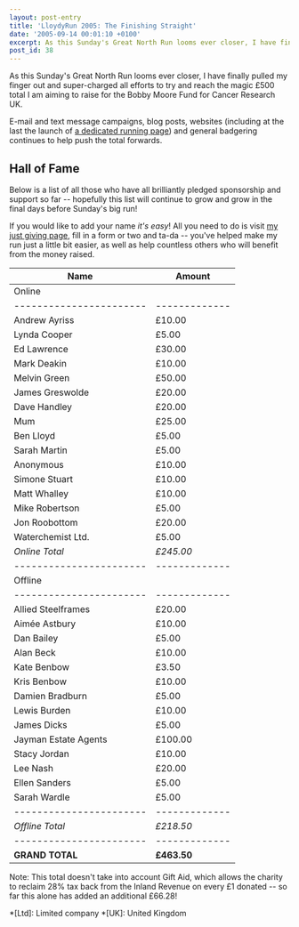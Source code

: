 ```yaml
---
layout: post-entry
title: 'LloydyRun 2005: The Finishing Straight'
date: '2005-09-14 00:01:10 +0100'
excerpt: As this Sunday's Great North Run looms ever closer, I have finally pulled my finger out and super-charged all efforts to raise £500.
post_id: 38
---
```

As this Sunday's Great North Run looms ever closer, I have finally pulled my finger out and super-charged all efforts to try and reach the magic £500 total I am aiming to raise for the Bobby Moore Fund for Cancer Research UK.

E-mail and text message campaigns, blog posts, websites (including at the last the launch of [a dedicated running page][1]) and general badgering continues to help push the total forwards.

[1]: /tags/running/

<!--more-->

## Hall of Fame
Below is a list of all those who have all brilliantly pledged sponsorship and support so far -- hopefully this list will continue to grow and grow in the final days before Sunday's big run!

If you would like to add your name *it's easy*! All you need to do is visit [my just giving page][2], fill in a form or two and ta-da -- you've helped make my run just a little bit easier, as well as help countless others who will benefit from the money raised.

| Name                  | Amount      |
|-----------------------|-------------|
| Online                              |
|-----------------------|-------------|
| Andrew Ayriss         | £10.00      |
| Lynda Cooper          | £5.00       |
| Ed Lawrence           | £30.00      |
| Mark Deakin           | £10.00      |
| Melvin Green          | £50.00      |
| James Greswolde       | £20.00      |
| Dave Handley          | £20.00      |
| Mum                   | £25.00      |
| Ben Lloyd             | £5.00       |
| Sarah Martin          | £5.00       |
| Anonymous             | £10.00      |
| Simone Stuart         | £10.00      |
| Matt Whalley          | £10.00      |
| Mike Robertson        | £5.00       |
| Jon Roobottom         | £20.00      |
| Waterchemist Ltd.     | £5.00       |
| *Online Total*        | *£245.00*   |
|-----------------------|-------------|
| Offline                             |
|-----------------------|-------------|
| Allied Steelframes    | £20.00      |
| Aimée Astbury         | £10.00      |
| Dan Bailey            | £5.00       |
| Alan Beck             | £10.00      |
| Kate Benbow           | £3.50       |
| Kris Benbow           | £10.00      |
| Damien Bradburn       | £5.00       |
| Lewis Burden          | £10.00      |
| James Dicks           | £5.00       |
| Jayman Estate Agents  | £100.00     |
| Stacy Jordan          | £10.00      |
| Lee Nash              | £20.00      |
| Ellen Sanders         | £5.00       |
| Sarah Wardle          | £5.00       |
|-----------------------|-------------|
| *Offline Total*       | *£218.50*   |
|-----------------------|-------------|
| **GRAND TOTAL**       | **£463.50** |

Note: This total doesn't take into account Gift Aid, which allows the charity to reclaim 28% tax back from the Inland Revenue on every £1 donated -- so far this alone has added an additional £66.28!

[2]: http://www.justgiving.com/lloydyrun/

*[Ltd]: Limited company
*[UK]: United Kingdom